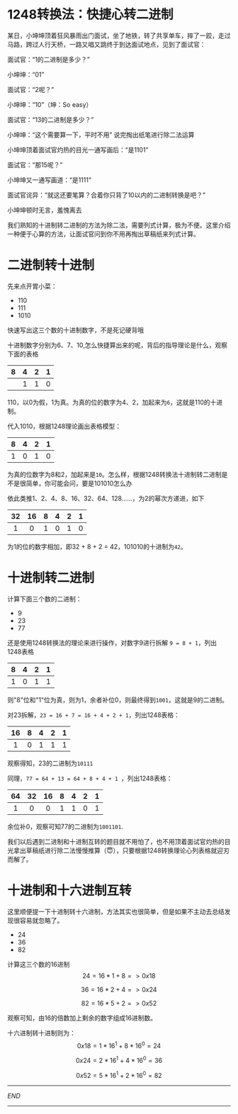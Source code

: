 # 1248转换法：快捷心转二进制

某日，小坤坤顶着狂风暴雨出门面试，坐了地铁，转了共享单车，摔了一跤，走过马路，跨过人行天桥，一路又唱又跳终于到达面试地点，见到了面试官：

面试官：“1的二进制是多少？”

小坤坤：“01”

面试官：“2呢？”

小坤坤：“10”（坤：So easy）

面试官：“13的二进制是多少？”

小坤坤：“这个需要算一下，平时不用” 说完掏出纸笔进行除二法运算

小坤坤顶着面试官灼热的目光一通写画后：“是1101”

面试官：“那15呢？”

小坤坤又一通写画道：“是1111”

面试官诧异：“就这还要笔算？合着你只背了10以内的二进制转换是吧？”

小坤坤顿时无言，羞愧离去



我们熟知的十进制转二进制的方法为除二法，需要列式计算，极为不便。这里介绍一种便于心算的方法，让面试官问到你不用再掏出草稿纸来列式计算。

# 二进制转十进制

先来点开胃小菜：

- 110
- 111
- 1010

快速写出这三个数的十进制数字，不是死记硬背哦

十进制数字分别为6、7、10,怎么快捷算出来的呢，背后的指导理论是什么，观察下面的表格

|  8   |  4   |  2   |  1   |
| :--: | :--: | :--: | :--: |
|      |  1   |  1   |  0   |

110，以0为假，1为真。为真的位的数字为4、2，加起来为`6`，这就是110的十进制。

代入1010，根据1248理论画出表格模型：

|  8   |  4   |  2   |  1   |
| :--: | :--: | :--: | :--: |
|  1   |  0   |  1   |  0   |

为真的位数字为8和2，加起来是`10`。怎么样，根据1248转换法十进制转二进制是不是很简单，你可能会问，要是101010怎么办

依此类推1、2、4、8、16、32、64、128......，为2的幂次方递进，如下

|  32  |  16  |  8   |  4   |  2   |  1   |
| :--: | :--: | :--: | :--: | :--: | :--: |
|  1   |  0   |  1   |  0   |  1   |  0   |

为1的位的数字相加，即32 + 8 + 2 = 42，101010的十进制为`42`。

# 十进制转二进制

计算下面三个数的二进制：

- 9
- 23
- 77

还是使用1248转换法的理论来进行操作，对数字9进行拆解 `9 = 8 + 1`，列出1248表格

|  8   |  4   |  2   |  1   |
| :--: | :--: | :--: | :--: |
|  1   |  0   |  1   |  1   |

则"8"位和"1"位为真，则为1，余者补位0，则最终得到`1001`，这就是9的二进制。

对23拆解，`23 = 16 + 7 = 16 + 4 + 2 + 1`，列出1248表格：

|  16  |  8   |  4   |  2   |  1   |
| :--: | :--: | :--: | :--: | :--: |
|  1   |  0   |  1   |  1   |  1   |

观察得知，23的二进制为`10111`

同理，`77 = 64 + 13 = 64 + 8 + 4 + 1 `，列出1248表格：

|  64  |  32  |  16  |  8   |  4   |  2   |  1   |
| :--: | :--: | :--: | :--: | :--: | :--: | :--: |
|  1   |  0   |  0   |  1   |  1   |  0   |  1   |

余位补0，观察可知77的二进制为`1001101`.

我们以后遇到二进制和十进制互转的题目就不用怕了，也不用顶着面试官灼热的目光拿出草稿纸进行除二法慢慢推算（😇），只要根据1248转换理论心列表格就迎刃而解了。

# 十进制和十六进制互转

这里顺便提一下十进制转十六进制，方法其实也很简单，但是如果不主动去总结发现很容易就忽略了。

- 24
- 36
- 82

计算这三个数的16进制
$$
24 = 16 * 1+ 8 =>  0x18
$$

$$
36 = 16 *2 + 4 => 0x24
$$

$$
82 = 16 * 5 + 2 => 0x52
$$



观察可知，由16的倍数加上剩余的数字组成16进制数。

十六进制转十进制则为：
$$
0x18 = 1 * 16^1 + 8 * 16^0 = 24
$$

$$
0x24 = 2 * 16^1 + 4 * 16^0 = 36
$$

$$
0x52 = 5*16^1 + 2 * 16^0 = 82
$$

---

*END*

---


